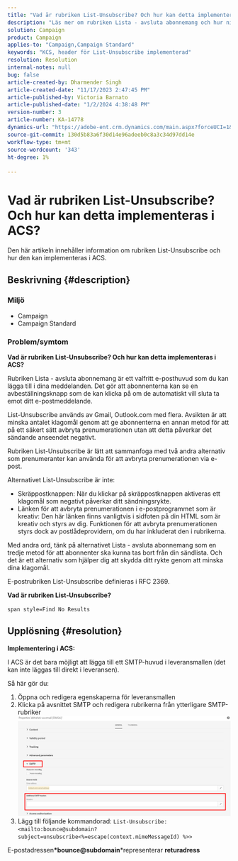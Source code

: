 ```yaml
---
title: "Vad är rubriken List-Unsubscribe? Och hur kan detta implementeras i ACS?"
description: "Läs mer om rubriken Lista - avsluta abonnemang och hur ni implementerar i ACS."
solution: Campaign
product: Campaign
applies-to: "Campaign,Campaign Standard"
keywords: "KCS, header för List-Unsubscribe implementerad"
resolution: Resolution
internal-notes: null
bug: false
article-created-by: Dharmender Singh
article-created-date: "11/17/2023 2:47:45 PM"
article-published-by: Victoria Barnato
article-published-date: "1/2/2024 4:38:48 PM"
version-number: 3
article-number: KA-14778
dynamics-url: "https://adobe-ent.crm.dynamics.com/main.aspx?forceUCI=1&pagetype=entityrecord&etn=knowledgearticle&id=4c986043-5885-ee11-8179-6045bd006239"
source-git-commit: 130d5b83a6f30d14e96adeeb0c8a3c34d97dd14e
workflow-type: tm+mt
source-wordcount: '343'
ht-degree: 1%

---
```


# Vad är rubriken List-Unsubscribe? Och hur kan detta implementeras i ACS?


Den här artikeln innehåller information om rubriken List-Unsubscribe och hur den kan implementeras i ACS.

## Beskrivning {#description}


### <b>Miljö</b>

- Campaign
- Campaign Standard


### <b>Problem/symtom</b>

<b>Vad är rubriken List-Unsubscribe? Och hur kan detta implementeras i ACS?</b>

Rubriken Lista - avsluta abonnemang är ett valfritt e-posthuvud som du kan lägga till i dina meddelanden. Det gör att abonnenterna kan se en avbeställningsknapp som de kan klicka på om de automatiskt vill sluta ta emot ditt e-postmeddelande.

List-Unsubscribe används av Gmail, Outlook.com med flera. Avsikten är att minska antalet klagomål genom att ge abonnenterna en annan metod för att på ett säkert sätt avbryta prenumerationen utan att detta påverkar det sändande anseendet negativt.

Rubriken List-Unsubscribe är lätt att sammanfoga med två andra alternativ som prenumeranter kan använda för att avbryta prenumerationen via e-post.

Alternativet List-Unsubscribe är inte:

- Skräppostknappen: När du klickar på skräppostknappen aktiveras ett klagomål som negativt påverkar ditt sändningsrykte.
- Länken för att avbryta prenumerationen i e-postprogrammet som är kreativ: Den här länken finns vanligtvis i sidfoten på din HTML som är kreativ och styrs av dig. Funktionen för att avbryta prenumerationen styrs dock av postlådeprovidern, om du har inkluderat den i rubrikerna.


Med andra ord, tänk på alternativet Lista - avsluta abonnemang som en tredje metod för att abonnenter ska kunna tas bort från din sändlista. Och det är ett alternativ som hjälper dig att skydda ditt rykte genom att minska dina klagomål.

E-postrubriken List-Unsubscribe definieras i RFC 2369.

<b>Vad är rubriken List-Unsubscribe? </b>

`span style=Find No Results`


## Upplösning {#resolution}


<b>Implementering i ACS:</b>

I ACS är det bara möjligt att lägga till ett SMTP-huvud i leveransmallen (det kan inte läggas till direkt i leveransen).

Så här gör du:

1. Öppna och redigera egenskaperna för leveransmallen
2. Klicka på avsnittet SMTP och redigera rubrikerna från ytterligare SMTP-rubriker     ![](assets/52de6f31-8da9-ee11-be37-6045bd006793.png)
3. Lägg till följande kommandorad:    `List-Unsubscribe: <mailto:bounce@subdomain?subject=unsubscribe<%=escape(context.mimeMessageId) %>>`


E-postadressen<b>*bounce@subdomain</b>*representerar <b>returadress</b>
